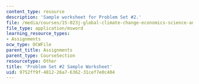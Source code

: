 ```yaml
---
content_type: resource
description: 'Sample worksheet for Problem Set #2.'
file: /media/courses/15-023j-global-climate-change-economics-science-and-policy-spring-2008/9752ff9f481226a7636231cef7e0c404_template2.xls
file_type: application/msword
learning_resource_types:
- Assignments
ocw_type: OCWFile
parent_title: Assignments
parent_type: CourseSection
resourcetype: Other
title: 'Problem Set #2 Sample Worksheet'
uid: 9752ff9f-4812-26a7-6362-31cef7e0c404
---
```

